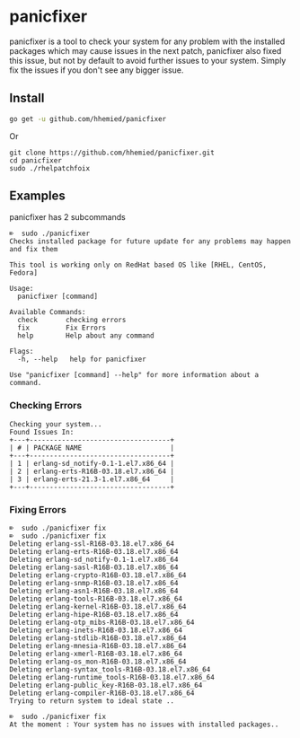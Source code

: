 # panicfixer
panicfixer is a tool to check your system for any problem with the installed packages which may cause issues in the next patch,
panicfixer also fixed this issue, but not by default to avoid further issues to your system.
Simply fix the issues if you don't see any bigger issue.

## Install

```bash
go get -u github.com/hhemied/panicfixer
```
Or

```
git clone https://github.com/hhemied/panicfixer.git
cd panicfixer 
sudo ./rhelpatchfoix
```
## Examples
panicfixer has 2 subcommands

```
⌦  sudo ./panicfixer
Checks installed package for future update for any problems may happen and fix them

This tool is working only on RedHat based OS like [RHEL, CentOS, Fedora]

Usage:
  panicfixer [command]

Available Commands:
  check       checking errors
  fix         Fix Errors
  help        Help about any command

Flags:
  -h, --help   help for panicfixer

Use "panicfixer [command] --help" for more information about a command.
```

### Checking Errors
```
Checking your system...
Found Issues In:
+---+-----------------------------------+
| # | PACKAGE NAME                      |
+---+-----------------------------------+
| 1 | erlang-sd_notify-0.1-1.el7.x86_64 |
| 2 | erlang-erts-R16B-03.18.el7.x86_64 |
| 3 | erlang-erts-21.3-1.el7.x86_64     |
+---+-----------------------------------+
```

### Fixing Errors
```
⌦  sudo ./panicfixer fix
⌦  sudo ./panicfixer fix
Deleting erlang-ssl-R16B-03.18.el7.x86_64
Deleting erlang-erts-R16B-03.18.el7.x86_64
Deleting erlang-sd_notify-0.1-1.el7.x86_64
Deleting erlang-sasl-R16B-03.18.el7.x86_64
Deleting erlang-crypto-R16B-03.18.el7.x86_64
Deleting erlang-snmp-R16B-03.18.el7.x86_64
Deleting erlang-asn1-R16B-03.18.el7.x86_64
Deleting erlang-tools-R16B-03.18.el7.x86_64
Deleting erlang-kernel-R16B-03.18.el7.x86_64
Deleting erlang-hipe-R16B-03.18.el7.x86_64
Deleting erlang-otp_mibs-R16B-03.18.el7.x86_64
Deleting erlang-inets-R16B-03.18.el7.x86_64
Deleting erlang-stdlib-R16B-03.18.el7.x86_64
Deleting erlang-mnesia-R16B-03.18.el7.x86_64
Deleting erlang-xmerl-R16B-03.18.el7.x86_64
Deleting erlang-os_mon-R16B-03.18.el7.x86_64
Deleting erlang-syntax_tools-R16B-03.18.el7.x86_64
Deleting erlang-runtime_tools-R16B-03.18.el7.x86_64
Deleting erlang-public_key-R16B-03.18.el7.x86_64
Deleting erlang-compiler-R16B-03.18.el7.x86_64
Trying to return system to ideal state ..
```

```
⌦  sudo ./panicfixer fix
At the moment : Your system has no issues with installed packages..
```
